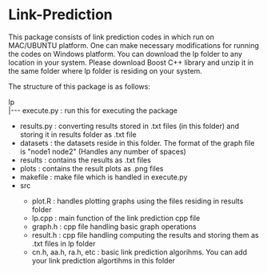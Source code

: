 # Link-Prediction

This package consists of link prediction codes in which run on MAC/UBUNTU platform. One can make necessary modifications for running the codes on Windows platform. You can download the lp folder to any location in your system. Please download Boost C++ library and unzip it in the same folder where lp folder is residing on your system. 


The structure of this package is as follows:

lp  
|--- execute.py : run this for executing the package</li>

<ul>
<li>results.py : converting results stored in .txt files (in this folder) and storing it in results folder as .txt file </li>
<li>datasets : the datasets reside in this folder. The format of the graph file is "node1 node2" (Handles any number of spaces) </li>
<li>results : contains the results as .txt files </li>
<li>plots : contains the result plots as .png files</li>
<li>makefile : make file which is handled in execute.py </li>
<li>src</li>
<ul>
<li>plot.R : handles plotting graphs using the files residing in results folder</li>
<li>lp.cpp : main function of the link prediction cpp file</li>
<li>graph.h : cpp  file handling basic graph operations</li>
<li>result.h : cpp file handling computing the results and storing them as .txt files in lp folder</li>
<li>cn.h, aa.h, ra.h, etc : basic link prediction algorihms. You can add your link prediction algortihms in this folder</li>
</ul>
</ul>



